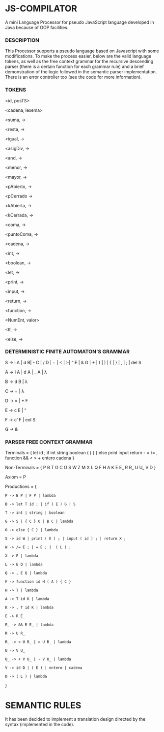 # JS-COMPILATOR
A mini Language Processor for pseudo JavaScript language developed in Java because of OOP facilities.

### DESCRIPTION
This Processor supports a pseudo language based on Javascript with some modifications. To make the process easier, below are the valid language tokens, as well as the free context grammar for the recursive descending parser (there is a certain function for each grammar rule) and a brief demonstration of the logic followed in the semantic parser implementation. There is an error controller too (see the code for more information).

### TOKENS
<id, posTS>

<cadena, lexema>

<suma, ->

<resta, ->

<igual, ->

<asigDiv, ->

<and, ->

<menor, ->

<mayor, ->

<pAbierto, ->

<pCerrado ->

<kAbierta, ->

<kCerrada, ->

<coma, ->

<puntoComa, ->

<cadena, ->

<int, ->

<boolean, ->

<let, ->

<print, ->

<input, ->

<return, ->

<function, ->

<NumEnt, valor>

<If, ->

<else, ->

### DETERMINISTIC FINITE AUTOMATON'S GRAMMAR
S →  l A | d B| - C | / D | = | < | >| “ E | & G | + | ( | ) | { | } | , |  ; | del S 

A → l A | d A | _ A | λ

B → d B | λ

C → = | λ

D → = | * F

E → c E | “

F → c’ F | eol S

G → &

### PARSER FREE CONTEXT GRAMMAR
Terminals = { let id ; if int string boolean ( ) { } else print input return - = /= , function && < > + entero cadena }

Non-Terminals = { P B T G C O S W Z M X L Q F H A K E E_ R R_ U U_ V D }

Axiom = P

Productions = {

    P -> B P | F P | lambda

    B -> let T id ; | if ( E ) G | S

    T -> int | string | boolean

    G -> S | { C } O | B C | lambda

    O -> else { C } | lambda

    S -> id W | print ( E ) ; | input ( id ) ; | return X ; 

    W -> /= E ; | = E ; |  ( L ) ;

    X -> E | lambda

    L -> E Q | lambda

    Q -> , E Q | lambda

    F -> function id H ( A ) { C }

    H -> T | lambda

    A -> T id K | lambda

    K -> , T id K | lambda

    E -> R E_

    E_ -> && R E_ | lambda

    R -> U R_

    R_ -> < U R_ | > U R_ | lambda

    U -> V U_

    U_ -> + V U_ | - V U_ | lambda

    V -> id D | ( E ) | entero | cadena

    D -> ( L ) | lambda
    
}

# SEMANTIC RULES
It has been decided to implement a translation design directed by the syntax (implemented in the code).

